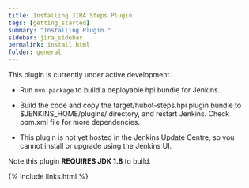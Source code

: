 ```yaml
---
title: Installing JIRA Steps Plugin
tags: [getting_started]
summary: "Installing Plugin."
sidebar: jira_sidebar
permalink: install.html
folder: general
---
```

This plugin is currently under active development.

* Run `mvn package` to build a deployable hpi bundle for Jenkins.

* Build the code and copy the target/hubot-steps.hpi plugin bundle to $JENKINS_HOME/plugins/ directory, and restart Jenkins. Check pom.xml file for more dependencies.

* This plugin is not yet hosted in the Jenkins Update Centre, so you cannot install or upgrade using the Jenkins UI.

Note this plugin **REQUIRES JDK 1.8** to build.

{% include links.html %}
